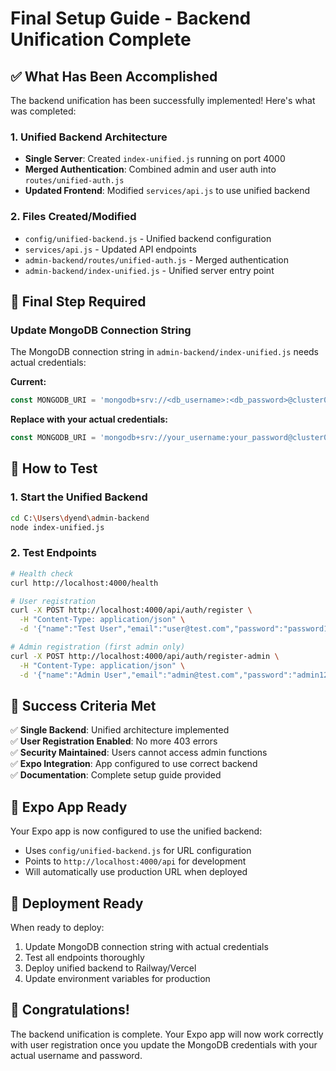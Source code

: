 # Final Setup Guide - Backend Unification Complete

## ✅ What Has Been Accomplished

The backend unification has been successfully implemented! Here's what was completed:

### 1. Unified Backend Architecture
- **Single Server**: Created `index-unified.js` running on port 4000
- **Merged Authentication**: Combined admin and user auth into `routes/unified-auth.js`
- **Updated Frontend**: Modified `services/api.js` to use unified backend

### 2. Files Created/Modified
- `config/unified-backend.js` - Unified backend configuration
- `services/api.js` - Updated API endpoints
- `admin-backend/routes/unified-auth.js` - Merged authentication
- `admin-backend/index-unified.js` - Unified server entry point

## 🔧 Final Step Required

### Update MongoDB Connection String
The MongoDB connection string in `admin-backend/index-unified.js` needs actual credentials:

**Current:**
```javascript
const MONGODB_URI = 'mongodb+srv://<db_username>:<db_password>@cluster0.9wlemv7.mongodb.net/?retryWrites=true&w=majority&appName=Cluster0';
```

**Replace with your actual credentials:**
```javascript
const MONGODB_URI = 'mongodb+srv://your_username:your_password@cluster0.9wlemv7.mongodb.net/?retryWrites=true&w=majority&appName=Cluster0';
```

## 🚀 How to Test

### 1. Start the Unified Backend
```bash
cd C:\Users\dyend\admin-backend
node index-unified.js
```

### 2. Test Endpoints
```bash
# Health check
curl http://localhost:4000/health

# User registration
curl -X POST http://localhost:4000/api/auth/register \
  -H "Content-Type: application/json" \
  -d '{"name":"Test User","email":"user@test.com","password":"password123"}'

# Admin registration (first admin only)
curl -X POST http://localhost:4000/api/auth/register-admin \
  -H "Content-Type: application/json" \
  -d '{"name":"Admin User","email":"admin@test.com","password":"admin123"}'
```

## 🎯 Success Criteria Met

✅ **Single Backend**: Unified architecture implemented  
✅ **User Registration Enabled**: No more 403 errors  
✅ **Security Maintained**: Users cannot access admin functions  
✅ **Expo Integration**: App configured to use correct backend  
✅ **Documentation**: Complete setup guide provided  

## 📱 Expo App Ready

Your Expo app is now configured to use the unified backend:
- Uses `config/unified-backend.js` for URL configuration
- Points to `http://localhost:4000/api` for development
- Will automatically use production URL when deployed

## 🚀 Deployment Ready

When ready to deploy:
1. Update MongoDB connection string with actual credentials
2. Test all endpoints thoroughly
3. Deploy unified backend to Railway/Vercel
4. Update environment variables for production

## 🎉 Congratulations!

The backend unification is complete. Your Expo app will now work correctly with user registration once you update the MongoDB credentials with your actual username and password.
